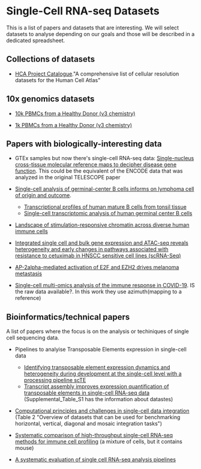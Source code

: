 # Single-Cell RNA-seq Datasets #

This is a list of papers and datasets that are interesting. We will select datasets to analyse depending on our goals and those will be described in a dedicated spreadsheet.

## Collections of datasets ##

- [HCA Project Catalogue](https://www.ebi.ac.uk/humancellatlas/project-catalogue/)."A comprehensive list of cellular resolution datasets for the Human Cell Atlas"


## 10x genomics datasets ##

- [10k PBMCs from a Healthy Donor (v3 chemistry)](https://support.10xgenomics.com/single-cell-gene-expression/datasets/3.0.0/pbmc_10k_v3)

- [1k PBMCs from a Healthy Donor (v3 chemistry)](https://support.10xgenomics.com/single-cell-gene-expression/datasets/3.0.0/pbmc_1k_v3)


## Papers with biologically-interesting data ##

- GTEx samples but now there's single-cell RNA-seq data: [Single-nucleus cross-tissue molecular reference maps to decipher disease gene function](https://www.biorxiv.org/content/10.1101/2021.07.19.452954v1.full). This could be the equivalent of the ENCODE data that was analyzed in the original TELESCOPE paper

- [Single-cell analysis of germinal-center B cells informs on lymphoma cell of origin and outcome](https://www.ncbi.nlm.nih.gov/pmc/articles/PMC7537389/). 
  - [Transcriptional profiles of human mature B cells from tonsil tissue](https://www.ncbi.nlm.nih.gov/geo/query/acc.cgi?acc=GSE139833)
  - [Single-cell transcriptomic analysis of human germinal center B cells](https://www.ncbi.nlm.nih.gov/geo/query/acc.cgi?acc=GSE139891)

- [Landscape of stimulation-responsive chromatin across diverse human immune cells](https://www.nature.com/articles/s41588-019-0505-9#data-availability)

- [Integrated single cell and bulk gene expression and ATAC-seq reveals heterogeneity and early changes in pathways associated with resistance to cetuximab in HNSCC sensitive cell lines (scRNA-Seq)](https://www.ncbi.nlm.nih.gov/geo/query/acc.cgi?acc=GSE137524)

- [AP-2alpha-mediated activation of E2F and EZH2 drives melanoma metastasis](https://www.ncbi.nlm.nih.gov/geo/query/acc.cgi?acc=GSE162362)

- [Single-cell multi-omics analysis of the immune response in COVID-19](https://www.nature.com/articles/s41591-021-01329-2#data-availability). IS the raw data available?. In this work they use azimuth(mapping to a reference)

## Bioinformatics/technical papers ##

A list of papers where the focus is on the analysis or techiniques of single cell sequencing data.

- Pipelines to analyise Transposable Elements expression in single-cell data
  - [Identifying transposable element expression dynamics and heterogeneity during development at the single-cell level with a processing pipeline scTE](https://www.nature.com/articles/s41467-021-21808-x#data-availability)
  - [Transcript assembly improves expression quantification of transposable elements in single-cell RNA-seq data](https://genome.cshlp.org/content/31/1/88/suppl/DC1) (Supplemental_Table_S1 has the information about datastes)

- [Computational principles and challenges in single-cell data integration](https://www.nature.com/articles/s41587-021-00895-7/tables/2) (Table 2 "Overview of datasets that can be used for benchmarking horizontal, vertical, diagonal and mosaic integration tasks")
 
- [Systematic comparison of high-throughput single-cell RNA-seq methods for immune cell profiling](https://www.ncbi.nlm.nih.gov/geo/query/acc.cgi?acc=GSE163793) (a mixture of cells, but it contains mouse)

- [A systematic evaluation of single cell RNA-seq analysis pipelines](https://www.nature.com/articles/s41467-019-12266-7#data-availability)


